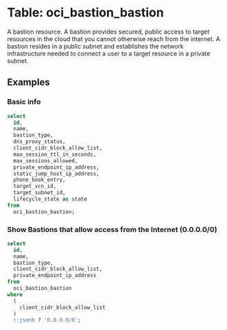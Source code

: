 # Table: oci_bastion_bastion

A bastion resource. A bastion provides secured, public access to target resources in the cloud that you cannot otherwise reach from the internet. A bastion resides in a public subnet and establishes the network infrastructure needed to connect a user to a target resource in a private subnet.

## Examples

### Basic info

```sql
select
  id,
  name,
  bastion_type,
  dns_proxy_status,
  client_cidr_block_allow_list,
  max_session_ttl_in_seconds,
  max_sessions_allowed,
  private_endpoint_ip_address,
  static_jump_host_ip_address,
  phone_book_entry,
  target_vcn_id,
  target_subnet_id,
  lifecycle_state as state
from
  oci_bastion_bastion;
```

### Show Bastions that allow access from the Internet (0.0.0.0/0)

```sql
select
  id,
  name,
  bastion_type,
  client_cidr_block_allow_list,
  private_endpoint_ip_address
from
  oci_bastion_bastion
where
  (
    client_cidr_block_allow_list
  )
  ::jsonb ? '0.0.0.0/0';
```
